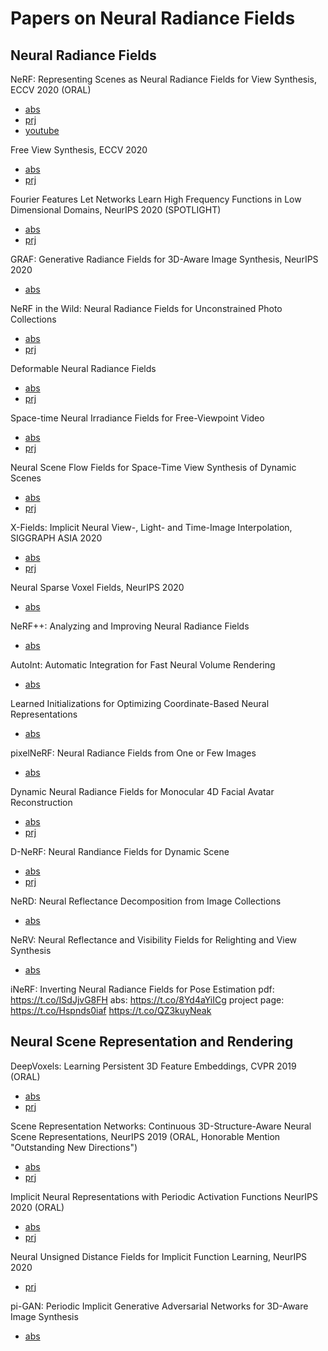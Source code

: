 # Papers on Neural Radiance Fields

## Neural Radiance Fields

NeRF: Representing Scenes as Neural Radiance Fields for View Synthesis, ECCV 2020 (ORAL)
* [abs](https://arxiv.org/abs/2003.08934) 
* [prj](https://www.matthewtancik.com/nerf)
* [youtube](https://www.youtube.com/watch?v=dPWLybp4LL0)

Free View Synthesis, ECCV 2020 
* [abs](https://arxiv.org/abs/2008.05511)
* [prj](http://vladlen.info/publications/free-view-synthesis/)

Fourier Features Let Networks Learn High Frequency Functions in Low Dimensional Domains, NeurIPS 2020 (SPOTLIGHT)
* [abs](https://arxiv.org/abs/2006.10739)
* [prj](https://people.eecs.berkeley.edu/~bmild/fourfeat/)

GRAF: Generative Radiance Fields for 3D-Aware Image Synthesis, NeurIPS 2020
* [abs](https://arxiv.org/abs/2007.02442)

NeRF in the Wild: Neural Radiance Fields for Unconstrained Photo Collections
* [abs](https://arxiv.org/abs/2008.02268)
* [prj](https://nerf-w.github.io/)

Deformable Neural Radiance Fields
* [abs](https://arxiv.org/abs/2011.12948)
* [prj](https://nerfies.github.io/)

Space-time Neural Irradiance Fields for Free-Viewpoint Video
* [abs](https://arxiv.org/abs/2011.12950)
* [prj](https://video-nerf.github.io/)

Neural Scene Flow Fields for Space-Time View Synthesis of Dynamic Scenes
* [abs](https://arxiv.org/abs/2011.13084)
* [prj](http://www.cs.cornell.edu/~zl548/NSFF/)

X-Fields: Implicit Neural View-, Light- and Time-Image Interpolation, SIGGRAPH ASIA 2020
* [abs](https://arxiv.org/abs/2010.00450)
* [prj](https://xfields.mpi-inf.mpg.de/)

Neural Sparse Voxel Fields, NeurIPS 2020
* [abs](https://arxiv.org/abs/2007.11571)

NeRF++: Analyzing and Improving Neural Radiance Fields
* [abs](https://arxiv.org/abs/2010.07492)

AutoInt: Automatic Integration for Fast Neural Volume Rendering
* [abs](https://arxiv.org/abs/2012.01714)

Learned Initializations for Optimizing Coordinate-Based Neural Representations
* [abs](https://arxiv.org/abs/2012.02189)

pixelNeRF: Neural Radiance Fields from One or Few Images
* [abs](https://arxiv.org/abs/2012.02190)

Dynamic Neural Radiance Fields for Monocular 4D Facial Avatar Reconstruction
* [abs](https://arxiv.org/abs/2012.03065)
* [prj](https://gafniguy.github.io/4D-Facial-Avatars/)

D-NeRF: Neural Randiance Fields for Dynamic Scene
* [abs](https://arxiv.org/abs/2011.13961)
* [prj](https://www.albertpumarola.com/research/D-NeRF/index.html)

NeRD: Neural Reflectance Decomposition from Image Collections
* [abs](https://arxiv.org/abs/2012.03918)

NeRV: Neural Reflectance and Visibility Fields for Relighting and View Synthesis
* [abs](https://arxiv.org/abs/2012.03927)


iNeRF: Inverting Neural Radiance Fields for Pose Estimation
pdf: https://t.co/ISdJjvG8FH
abs: https://t.co/8Yd4aYiICg
project page: https://t.co/Hspnds0iaf https://t.co/QZ3kuyNeak


## Neural Scene Representation and Rendering

DeepVoxels: Learning Persistent 3D Feature Embeddings, CVPR 2019 (ORAL)
* [abs](https://arxiv.org/abs/1812.01024)
* [prj](https://vsitzmann.github.io/deepvoxels/)

Scene Representation Networks: Continuous 3D-Structure-Aware Neural Scene Representations, NeurIPS 2019 (ORAL, Honorable Mention "Outstanding New Directions")
* [abs](https://arxiv.org/abs/1906.01618)
* [prj](https://vsitzmann.github.io/srns/)

Implicit Neural Representations with Periodic Activation Functions NeurIPS 2020 (ORAL)
* [abs](https://arxiv.org/abs/2006.09661)
* [prj](https://vsitzmann.github.io/siren/)

Neural Unsigned Distance Fields for Implicit Function Learning, NeurIPS 2020
* [prj](http://virtualhumans.mpi-inf.mpg.de/ndf/)

pi-GAN: Periodic Implicit Generative Adversarial Networks for 3D-Aware Image Synthesis
* [abs](https://arxiv.org/abs/2012.00926)
